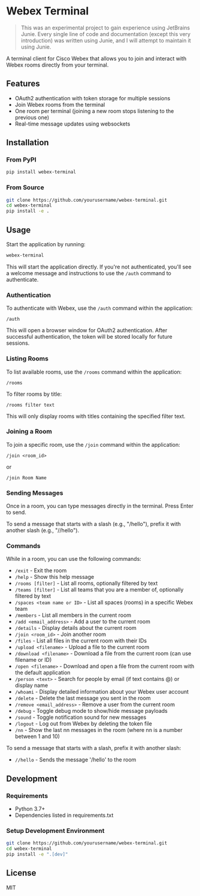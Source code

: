 # Webex Terminal

> This was an experimental project to gain experience using JetBrains Junie. Every single line of code and documentation (except this very introduction) was written using Junie, and I will attempt to maintain it using Junie.


A terminal client for Cisco Webex that allows you to join and interact with Webex rooms directly from your terminal.

## Features

- OAuth2 authentication with token storage for multiple sessions
- Join Webex rooms from the terminal
- One room per terminal (joining a new room stops listening to the previous one)
- Real-time message updates using websockets

## Installation

### From PyPI

```bash
pip install webex-terminal
```

### From Source

```bash
git clone https://github.com/yourusername/webex-terminal.git
cd webex-terminal
pip install -e .
```

## Usage

Start the application by running:

```bash
webex-terminal
```

This will start the application directly. If you're not authenticated, you'll see a welcome message and instructions to use the `/auth` command to authenticate.

### Authentication

To authenticate with Webex, use the `/auth` command within the application:

```
/auth
```

This will open a browser window for OAuth2 authentication. After successful authentication, the token will be stored locally for future sessions.

### Listing Rooms

To list available rooms, use the `/rooms` command within the application:

```
/rooms
```

To filter rooms by title:

```
/rooms filter text
```

This will only display rooms with titles containing the specified filter text.

### Joining a Room

To join a specific room, use the `/join` command within the application:

```
/join <room_id>
```

or

```
/join Room Name
```

### Sending Messages

Once in a room, you can type messages directly in the terminal. Press Enter to send.

To send a message that starts with a slash (e.g., "/hello"), prefix it with another slash (e.g., "//hello").

### Commands

While in a room, you can use the following commands:

- `/exit` - Exit the room
- `/help` - Show this help message
- `/rooms [filter]` - List all rooms, optionally filtered by text
- `/teams [filter]` - List all teams that you are a member of, optionally filtered by text
- `/spaces <team name or ID>` - List all spaces (rooms) in a specific Webex team
- `/members` - List all members in the current room
- `/add <email_address>` - Add a user to the current room
- `/details` - Display details about the current room
- `/join <room_id>` - Join another room
- `/files` - List all files in the current room with their IDs
- `/upload <filename>` - Upload a file to the current room
- `/download <filename>` - Download a file from the current room (can use filename or ID)
- `/open <filename>` - Download and open a file from the current room with the default application
- `/person <text>` - Search for people by email (if text contains @) or display name
- `/whoami` - Display detailed information about your Webex user account
- `/delete` - Delete the last message you sent in the room
- `/remove <email_address>` - Remove a user from the current room
- `/debug` - Toggle debug mode to show/hide message payloads
- `/sound` - Toggle notification sound for new messages
- `/logout` - Log out from Webex by deleting the token file
- `/nn` - Show the last nn messages in the room (where nn is a number between 1 and 10)

To send a message that starts with a slash, prefix it with another slash:
- `//hello` - Sends the message '/hello' to the room

## Development

### Requirements

- Python 3.7+
- Dependencies listed in requirements.txt

### Setup Development Environment

```bash
git clone https://github.com/yourusername/webex-terminal.git
cd webex-terminal
pip install -e ".[dev]"
```

## License

MIT
